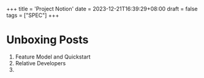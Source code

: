 +++
title = 'Project Notion'
date = 2023-12-21T16:39:29+08:00
draft = false
tags = ["SPEC"]
+++

# Unboxing Posts
1. Feature Model and Quickstart
2. Relative Developers
3. 
